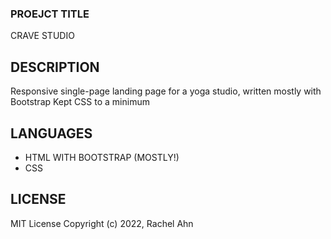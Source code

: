 ### PROEJCT TITLE

CRAVE STUDIO


## DESCRIPTION

Responsive single-page landing page for a yoga studio, written mostly with Bootstrap
Kept CSS to a minimum

## LANGUAGES

- HTML WITH BOOTSTRAP (MOSTLY!)
- CSS

## LICENSE

MIT License Copyright (c) 2022, Rachel Ahn

[link]: http://
